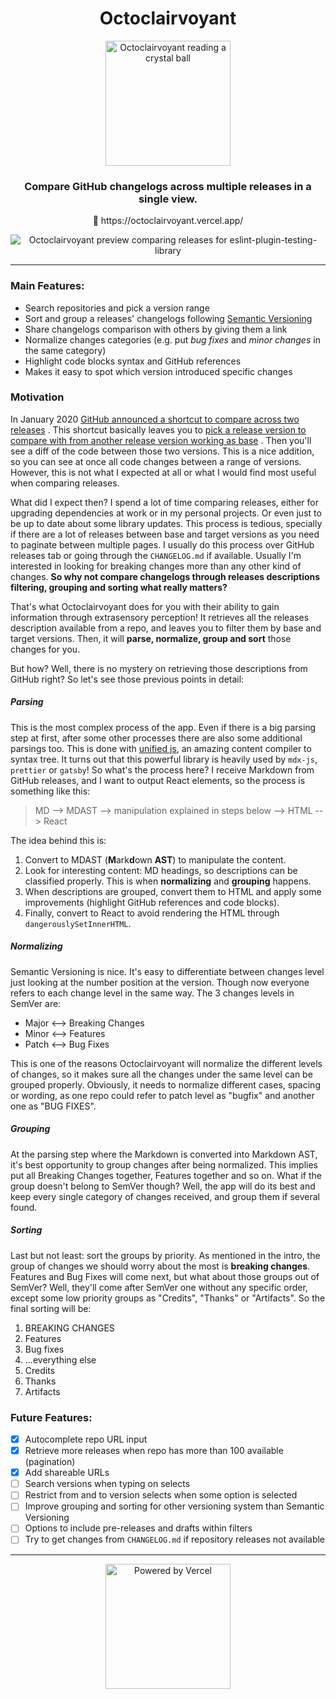 <div align="center">
  <h1>Octoclairvoyant</h1>
  <img
    src="https://raw.githubusercontent.com/belco90/octoclairvoyant/main/public/mascot-logo.png"
    height="200"
    width="200"
    alt="Octoclairvoyant reading a crystal ball"
  >
  <h3>Compare GitHub changelogs across multiple releases in a single view.</h3>
  <p>
    <span role="img" aria-label="Crystall ball">🔮</span> https://octoclairvoyant.vercel.app/
  </p>

  <img src="https://i.imgur.com/y98G27j.png" alt="Octoclairvoyant preview comparing releases for eslint-plugin-testing-library" >
</div>

<hr>

### Main Features:

- Search repositories and pick a version range
- Sort and group a releases' changelogs following [Semantic Versioning](https://semver.org/)
- Share changelogs comparison with others by giving them a link
- Normalize changes categories (e.g. put _bug fixes_ and _minor changes_ in the same category)
- Highlight code blocks syntax and GitHub references
- Makes it easy to spot which version introduced specific changes

### Motivation

In January
2020 [GitHub announced a shortcut to compare across two releases](https://github.blog/changelog/2020-01-13-shortcut-to-compare-across-two-releases/)
. This shortcut basically leaves you
to [pick a release version to compare with from another release version working as base](https://help.github.com/en/github/administering-a-repository/comparing-releases)
. Then you'll see a diff of the code between those two versions. This is a nice addition, so you can see at once all
code changes between a range of versions. However, this is not what I expected at all or what I would find most useful
when comparing releases.

What did I expect then? I spend a lot of time comparing releases, either for upgrading dependencies at work or in my
personal projects. Or even just to be up to date about some library updates. This process is tedious, specially if there
are a lot of releases between base and target versions as you need to paginate between multiple pages. I usually do this
process over GitHub releases tab or going through the `CHANGELOG.md` if available. Usually I'm interested in looking for
breaking changes more than any other kind of changes.
**So why not compare changelogs through releases descriptions filtering, grouping and sorting what really matters?**

That's what Octoclairvoyant does for you with their ability to gain information through extrasensory perception!
It retrieves all the releases description available from a repo, and leaves you to filter them by base and target
versions. Then, it will **parse, normalize, group and sort** those changes for you.

But how? Well, there is no mystery on retrieving those descriptions from GitHub right? So let's see those previous
points in detail:

##### Parsing

This is the most complex process of the app. Even if there is a big parsing step at first, after some other processes
there are also some additional parsings too. This is done with [unified js](https://unifiedjs.com/), an amazing content
compiler to syntax tree. It turns out that this powerful library is heavily used by `mdx-js`, `prettier` or `gatsby`!
So what's the process here? I receive Markdown from GitHub releases, and I want to output React elements, so the process
is something like this:

> MD --> MDAST --> manipulation explained in steps below --> HTML --> React

The idea behind this is:

1. Convert to MDAST (**M**ark**d**own **AST**) to manipulate the content.
2. Look for interesting content: MD headings, so descriptions can be classified properly. This is when **normalizing**
   and **grouping** happens.
3. When descriptions are grouped, convert them to HTML and apply some improvements (highlight GitHub references and code
   blocks).
4. Finally, convert to React to avoid rendering the HTML through `dangerouslySetInnerHTML`.

##### Normalizing

Semantic Versioning is nice. It's easy to differentiate between changes level just looking at the number position at the
version. Though now everyone refers to each change level in the same way. The 3 changes levels in SemVer are:

- Major <--> Breaking Changes
- Minor <--> Features
- Patch <--> Bug Fixes

This is one of the reasons Octoclairvoyant will normalize the different levels of changes, so it makes sure all the
changes under the same level can be grouped properly. Obviously, it needs to normalize different cases, spacing or
wording, as one repo could refer to patch level as "bugfix" and another one as "BUG FIXES".

##### Grouping

At the parsing step where the Markdown is converted into Markdown AST, it's best opportunity to group changes after
being normalized. This implies put all Breaking Changes together, Features together and so on. What if the group doesn't
belong to SemVer though? Well, the app will do its best and keep every single category of changes received, and group
them if several found.

##### Sorting

Last but not least: sort the groups by priority. As mentioned in the intro, the group of changes we should worry about
the most is **breaking changes**. Features and Bug Fixes will come next, but what about those groups out of SemVer?
Well, they'll come after SemVer one without any specific order, except some low priority groups as "Credits", "Thanks"
or "Artifacts". So the final sorting will be:

1. BREAKING CHANGES
2. Features
3. Bug fixes
4. ...everything else
5. Credits
6. Thanks
7. Artifacts

### Future Features:

- [x] Autocomplete repo URL input
- [x] Retrieve more releases when repo has more than 100 available (pagination)
- [x] Add shareable URLs
- [ ] Search versions when typing on selects
- [ ] Restrict from and to version selects when some option is selected
- [ ] Improve grouping and sorting for other versioning system than Semantic Versioning
- [ ] Options to include pre-releases and drafts within filters
- [ ] Try to get changes from `CHANGELOG.md` if repository releases not available

<hr>
<div align="center">
  <a href="https://vercel.com/?utm_source=octoclairvoyant-team&utm_campaign=oss">
    <img
      src="https://www.datocms-assets.com/31049/1618983297-powered-by-vercel.svg"
      height="200"
      width="200"
      alt="Powered by Vercel"
    >
  </a>
</div>
